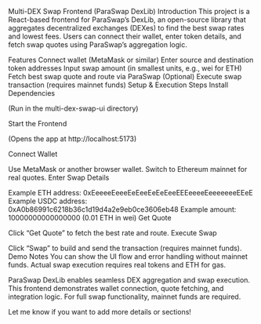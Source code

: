 Multi-DEX Swap Frontend (ParaSwap DexLib)
Introduction
This project is a React-based frontend for ParaSwap’s DexLib, an open-source library that aggregates decentralized exchanges (DEXes) to find the best swap rates and lowest fees. Users can connect their wallet, enter token details, and fetch swap quotes using ParaSwap’s aggregation logic.

Features
Connect wallet (MetaMask or similar)
Enter source and destination token addresses
Input swap amount (in smallest units, e.g., wei for ETH)
Fetch best swap quote and route via ParaSwap
(Optional) Execute swap transaction (requires mainnet funds)
Setup & Execution Steps
Install Dependencies

(Run in the multi-dex-swap-ui directory)

Start the Frontend

(Opens the app at http://localhost:5173)

Connect Wallet

Use MetaMask or another browser wallet.
Switch to Ethereum mainnet for real quotes.
Enter Swap Details

Example ETH address: 0xEeeeeEeeeEeEeeEeEeEeeEEEeeeeEeeeeeeeEEeE
Example USDC address: 0xA0b86991c6218b36c1d19d4a2e9eb0ce3606eb48
Example amount: 10000000000000000 (0.01 ETH in wei)
Get Quote

Click “Get Quote” to fetch the best rate and route.
Execute Swap

Click “Swap” to build and send the transaction (requires mainnet funds).
Demo Notes
You can show the UI flow and error handling without mainnet funds.
Actual swap execution requires real tokens and ETH for gas.

ParaSwap DexLib enables seamless DEX aggregation and swap execution. This frontend demonstrates wallet connection, quote fetching, and integration logic. For full swap functionality, mainnet funds are required.

Let me know if you want to add more details or sections!
